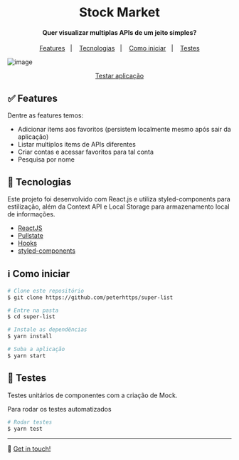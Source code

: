 <h1 align="center">Stock Market</h1>
<h4 align="center">
  Quer visualizar multiplas APIs de um jeito simples?
</h4>

<p align="center">
	<a href="#white_check_mark-features">Features</a>&nbsp;&nbsp;&nbsp;|&nbsp;&nbsp;&nbsp;
  <a href="#rocket-tecnologias">Tecnologias</a>&nbsp;&nbsp;&nbsp;|&nbsp;&nbsp;&nbsp;
  <a href="#information_source-como-iniciar">Como iniciar</a>&nbsp;&nbsp;&nbsp;|&nbsp;&nbsp;&nbsp;
  <a href="#memo-testes">Testes</a>
</p>


![image](https://user-images.githubusercontent.com/20236175/162229629-a59b5f24-1180-4190-b269-d994f38b7047.png)

<p align="center">
  <a href="https://super-list.vercel.app/">Testar aplicação</a>
</p>

## :white_check_mark: Features
Dentre as features temos:
- Adicionar items aos favoritos (persistem localmente mesmo após sair da aplicação)
- Listar multiplos items de APIs diferentes
- Criar contas e acessar favoritos para tal conta
- Pesquisa por nome

## :rocket: Tecnologias 

Este projeto foi desenvolvido com React.js e utiliza styled-components para estilização, além da Context API e 
Local Storage para armazenamento local de informações.  

- [ReactJS](https://reactjs.org/)
- [Pullstate](https://github.com/lostpebble/pullstate)
- [Hooks](https://reactjs.org/docs/hooks-reference.html)
- [styled-components](https://styled-components.com/)

## :information_source: Como iniciar

```bash
# Clone este repositório
$ git clone https://github.com/peterhttps/super-list

# Entre na pasta
$ cd super-list

# Instale as dependências
$ yarn install

# Suba a aplicação
$ yarn start
```

## :memo: Testes

Testes unitários de componentes com a criação de Mock.

<p>Para rodar os testes automatizados</p>

```bash
# Rodar testes
$ yarn test
```

---

:triangular_flag_on_post: [Get in touch!](https://www.linkedin.com/in/peterparts/)
